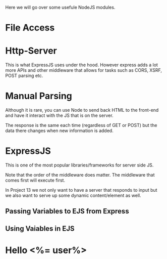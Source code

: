 Here we will go over some usefule NodeJS modules.

# File Access

<script>
const fs = require("fs");

fs.writeFile("testFile.txt", 'username="Max', (err) => {
  if (!!err) {
    console.log(err);
  } else {
    console.log("Wrote to file!");
  }
});

fs.readFile("testFile.txt", (err, data) => {
  if (!!err) {
    console.log(err);
    return;
  }
  console.log(data.toString());
});

</script>

# Http-Server

This is what ExpressJS uses under the hood. However express adds a lot more APIs and other middleware that allows for tasks such as CORS, XSRF, POST parsing etc.

# Manual Parsing

Although it is rare, you can use Node to send back HTML to the front-end and have it interact with the JS that is on the server.

The response is the same each time (regardless of GET or POST) but the data there changes when new information is added.

<script>
  const http = require("http");

const server = http.createServer((request, response) => {
  // Handle Request
  let body = [];
  /*
  Note that these are asynchronous LISTENERS. They will only fire when the event happens.
  */
  request.on("data", (chunk) => {
    body.push(chunk);
  });
  request.on("end", () => {
    body = Buffer.concat(body).toString();
    const userName = body.split("=")[1];

    // Handle Response
    response.setHeader("Content-Type", "text/html");
    response.write(
      `<h1>Hello ${userName}</<h1><form method="POST" action="/"><input name="username" type="text"><button type="submit">Send</button></form>`
    );
    response.end();
  });
});

server.listen(3000);

</script>

# ExpressJS

This is one of the most popular libraries/frameworks for server side JS.

Note that the order of the middleware does matter. The middleware that comes first will execute first.

In Project 13 we not only want to have a server that responds to input but we also want to serve up some dynamic content/element as well. 

## Passing Variables to EJS from Express

<script>
    res.render("index", {
    user: userName,
  });
</script>

## Using Vaiables in EJS

<html>
    <h1>Hello <%= user%></h1>
</html>
